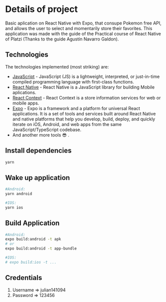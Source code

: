 # Details of project
  Basic aplication on React Native with Expo, that consupe Pokemon free API, and allows the user to select and momentarily store their favorites. This application was made with the guide of the Practical course of React Native of Platzi (Thanks to the guide Agustín Navarro Galdon).

## Technologies
  The technologies implemented (most striking) are:

  - [JavaScript](https://developer.mozilla.org/en-US/docs/Web/JavaScript) - JavaScript (JS) is a lightweight, interpreted, or just-in-time compiled programming language with first-class functions. 
  - [React Native](https://reactnative.dev/docs/getting-started) - React Native is a JavaScript library for building Mobile aplications. 
  - [React Context](https://es.reactjs.org/docs/context.html) - React Context is a store information services for web or mobile apps.
  - [Expo](https://docs.expo.dev/) - Expo is a framework and a platform for universal React applications. It is a set of tools and services built around React Native and native platforms that help you develop, build, deploy, and quickly iterate on iOS, Android, and web apps from the same JavaScript/TypeScript codebase.
  - And another more tools 😎 .

## Install dependencies

```bash
yarn 
```

## Wake up application

```bash
#Android: 
yarn android 

#IOS: 
yarn ios 
```

## Build Application

```bash
#Android: 
expo build:android -t apk
# or
expo build:android -t app-bundle

#IOS: 
# expo build:ios -t ...
```

## Credentials

1. Username => julian141094
2. Password => 123456
